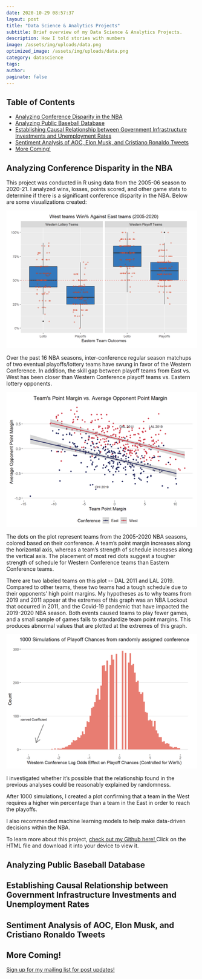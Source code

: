 ```yaml
---
date: 2020-10-29 08:57:37
layout: post
title: "Data Science & Analytics Projects"
subtitle: Brief overview of my Data Science & Analytics Projects.
description: How I told stories with numbers
image: /assets/img/uploads/data.png
optimized_image: /assets/img/uploads/data.png
category: datascience
tags:
author:
paginate: false
---
```


<div id="toc_container">
<h2 class="toc_title">Table of Contents</h2>
<ul class="toc_list">
  <li><a href="#Analyzing Conference Disparity in the NBA">Analyzing Conference Disparity in the NBA</a></li>
  <li><a href="#Analyzing Public Baseball Database">Analyzing Public Baseball Database</a></li>
  <li><a href="#Establishing Causal Relationship between Government Infrastructure Investments and Unemployment Rates">Establishing Causal Relationship between Government Infrastructure Investments and Unemployment Rates</a></li>
  <li><a href="#Sentiment Analysis of AOC, Elon Musk, and Cristiano Ronaldo Tweets">Sentiment Analysis of AOC, Elon Musk, and Cristiano Ronaldo Tweets</a></li>
  <li><a href="#More Coming!">More Coming!</a></li>
</ul>
</div>

<h2 id="Analyzing Conference Disparity in the NBA">Analyzing Conference Disparity in the NBA</h2>
This project was conducted in R using data from the 2005-06 season to 2020-21. I analyzed wins, losses, points scored, and other game stats to determine if there is a significant conference disparity in the NBA. Below are some visualizations created:

![Boxplots](/assets/img/uploads/boxplot.png "Boxplots")

Over the past 16 NBA seasons, inter-conference regular season matchups of two eventual playoffs/lottery teams have swung in favor of the Western Conference. In addition, the skill gap between playoff teams from East vs. West has been closer than Western Conference playoff teams vs. Eastern lottery opponents.

![Margins](/assets/img/uploads/margins.png "Margins")

The dots on the plot represent teams from the 2005-2020 NBA seasons, colored based on their conference. A team’s point margin increases along the horizontal axis, whereas a team’s strength of schedule increases along the vertical axis. The placement of most red dots suggest a tougher strength of schedule for Western Conference teams than Eastern Conference teams.

There are two labeled teams on this plot -- DAL 2011 and LAL 2019. Compared to other teams, these two teams had a tough schedule due to their opponents’ high point margins. My hypotheses as to why teams from 2019 and 2011 appear at the extremes of this graph was an NBA Lockout that occurred in 2011, and the Covid-19 pandemic that have impacted the 2019-2020 NBA season. Both events caused teams to play fewer games, and a small sample of games fails to standardize team point margins. This produces abnormal values that are plotted at the extremes of this graph.

![Simulations](/assets/img/uploads/simulations.png "Simulations")

I investigated whether it’s possible that the relationship found in the previous analyses could be reasonably explained by randomness. 

After 1000 simulations, I created a plot confirming that a team in the West requires a higher win percentage than a team in the East in order to reach the playoffs.

I also recommended machine learning models to help make data-driven decisions within the NBA. 

To learn more about this project, <a href="https://github.com/mein-lee/NBA_conference_disparity">check out my Github here! </a> Click on the HTML file and download it into your device to view it.

<h2 id="Analyzing Public Baseball Database">Analyzing Public Baseball Database</h2>

<h2 id="Establishing Causal Relationship between Government Infrastructure Investments and Unemployment Rates">Establishing Causal Relationship between Government Infrastructure Investments and Unemployment Rates</h2>

<h2 id="Sentiment Analysis of AOC, Elon Musk, and Cristiano Ronaldo Tweets">Sentiment Analysis of AOC, Elon Musk, and Cristiano Ronaldo Tweets</h2>

<h2 id="More Coming!">More Coming!</h2>

<a href="https://docs.google.com/forms/d/e/1FAIpQLSfh1Kx8ftMOR92ijcBb_-K2OAv2XAnQlWChwuBG2vTGkkBeuQ/viewform?usp=sf_link">Sign up for my mailing list for post updates!</a>
